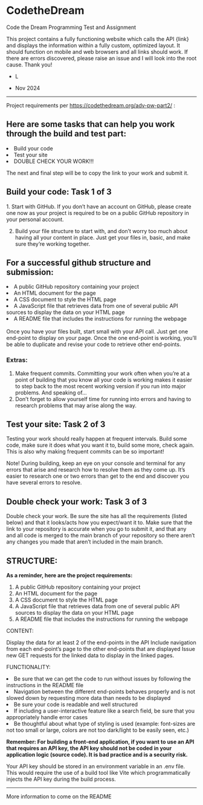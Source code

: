 # CodetheDream
Code the Dream Programming Test and Assignment

This project contains a fully functioning website which calls the API {link} and displays the information within a fully custom, optimized layout. 
It should function on mobile and web browsers and all links should work. If there are errors discovered, please raise an issue and I will look into the root cause. 
Thank you! 

- L

- Nov 2024

___________________________

Project requirements per https://codethedream.org/adv-pw-part2/ : 

<h2> Here are some tasks that can help you work through the build and test part:</h2>
<p>
<li>Build your code
<li>Test your site
<li>DOUBLE CHECK YOUR WORK!!!
</li>
    <p>
The next and final step will be to copy the link to your work and submit it.</p>
<p>
<h2>Build your code: Task 1 of 3</h2>
1. Start with GitHub. If you don’t have an account on GitHub, please create one now as your project is required to be on a public GitHub repository in your personal account.

2. Build your file structure to start with, and don’t worry too much about having all your content in place. Just get your files in, basic, and make sure they’re working together. 

<h2>For a successful github structure and submission:</h2>
<list>
<p>
    <li>A public GitHub repository containing your project

<li>An HTML document for the page

<li>A CSS document to style the HTML page

<li>A JavaScript file that retrieves data from one of several public API sources to display the data on your HTML page

<li>A README file that includes the instructions for running the webpage
</li>
</list>
<br>
Once you have your files built, start small with your API call. Just get one end-point to display on your page. Once the one end-point is working, you’ll be able to duplicate and revise your code to retrieve other end-points.
</p>
<h3>Extras:</h3>
<p>
    <ol>
    <li>Make frequent commits. Committing your work often when you’re at a point of building that you know all your code is working makes it easier to step back to the most recent working version if you run into major problems. And speaking of…
    <li>Don’t forget to allow yourself time for running into errors and having to research problems that may arise along the way.
    </li>
    </ol>
    </p>
    <p>       
    <h2>Test your site: Task 2 of 3 </h2>
    </p>
Testing your work should really happen at frequent intervals. Build some code, make sure it does what you want it to, build some more, check again. This is also why making frequent commits can be so important!
<p>
Note! During building, keep an eye on your console and terminal for any errors that arise and research how to resolve them as they come up. It’s easier to research one or two errors than get to the end and discover you have several errors to resolve.
</p>

<h2>Double check your work: Task 3 of 3</h2>


Double check your work. Be sure the site has all the requirements (listed below) and that it looks/acts how you expect/want it to.  Make sure that the link to your repository is accurate when you go to submit it, and that any and all code is merged to the main branch of your repository so there aren’t any changes you made that aren’t included in the main branch.



<h2>STRUCTURE:</h2>
<p>
   
<strong> As a reminder, here are the project requirements:</strong>
     <ol>
     <li>A public GitHub repository containing your project
    <li>An HTML document for the page
    <li>A CSS document to style the HTML page
    <li>A JavaScript file that retrieves data from one of several public API sources to display the data on your HTML page
    <li>A README file that includes the instructions for running the webpage
    </li>
    </ol>
    </p>
    
CONTENT:
<p>
Display the data for at least 2 of the end-points in the API
Include navigation from each end-point’s page to the other end-points that are displayed
Issue new GET requests for the linked data to display in the linked pages.
</p>
FUNCTIONALITY:
<p>
<li>Be sure that we can get the code to run without issues by following the instructions in the README file
<li>Navigation between the different end-points behaves properly and is not slowed down by requesting more data than needs to be displayed
<li>Be sure your code is readable and well structured
<li>If including a user-interactive feature like a search field, be sure that you appropriately handle error cases
<li>Be thoughtful about what type of styling is used (example: font-sizes are not too small or large, colors are not too dark/light to be easily seen, etc.)
</li>
    <p>
        <p>
<strong>Remember: For building a front-end application, if you want to use an API that requires an API key, the API key should not be coded in your application logic (source code). It is bad practice and is a security risk.</strong>
    <br>
  <p>  Your API key should be stored in an environment variable in an .env file. This would require the use of a build tool like Vite which programmatically injects the API key during the build process.
        </p>
    </p>

___________________________

More information to come on the README
